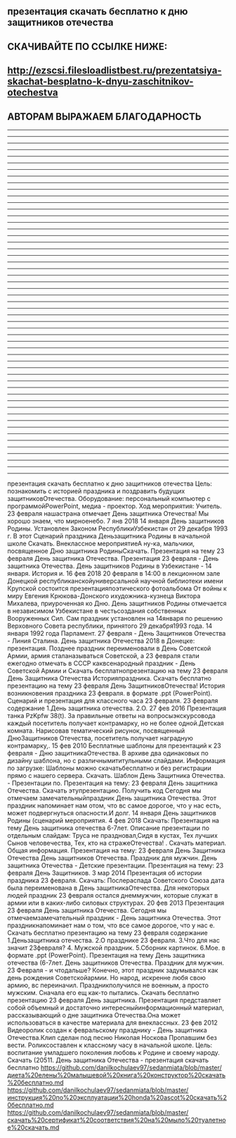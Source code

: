 презентация скачать бесплатно к дню защитников отечества
--------------------------------------------------
СКАЧИВАЙТЕ ПО ССЫЛКЕ НИЖЕ:
--------------------------------------------------
http://ezscsi.filesloadlistbest.ru/prezentatsiya-skachat-besplatno-k-dnyu-zaschitnikov-otechestva
--------------------------------------------------
АВТОРАМ ВЫРАЖАЕМ БЛАГОДАРНОСТЬ
--------------------------------------------------
--------------------------------------------------
--------------------------------------------------
--------------------------------------------------
--------------------------------------------------
--------------------------------------------------
--------------------------------------------------
--------------------------------------------------
--------------------------------------------------
--------------------------------------------------
--------------------------------------------------
--------------------------------------------------
--------------------------------------------------
--------------------------------------------------
--------------------------------------------------
--------------------------------------------------
--------------------------------------------------
--------------------------------------------------
--------------------------------------------------
--------------------------------------------------
--------------------------------------------------
--------------------------------------------------
--------------------------------------------------
--------------------------------------------------
--------------------------------------------------
--------------------------------------------------
--------------------------------------------------
--------------------------------------------------
--------------------------------------------------
--------------------------------------------------
--------------------------------------------------
--------------------------------------------------
--------------------------------------------------
--------------------------------------------------
--------------------------------------------------
--------------------------------------------------
--------------------------------------------------
--------------------------------------------------
--------------------------------------------------
--------------------------------------------------
--------------------------------------------------
--------------------------------------------------
--------------------------------------------------
--------------------------------------------------
--------------------------------------------------
--------------------------------------------------
--------------------------------------------------
--------------------------------------------------
--------------------------------------------------
--------------------------------------------------
--------------------------------------------------
--------------------------------------------------
--------------------------------------------------
--------------------------------------------------
презентация скачать бесплатно к дню защитников отечества Цель: познакомить с историей праздника и поздравить будущих защитниковОтечества. Оборудование: персональный компьютер с программойPowerPoint, медиа - проектор. Ход мероприятия: Учитель. 23 февраля нашастрана отмечает День защитника Отечества! Мы хорошо знаем, что мирноенебо. 7 янв 2018  14 января  День защитников Родины. Установлен Законом РеспубликиУзбекистан от 29 декабря 1993 г. В этот  Сценарий праздника Деньзащитника Родины в начальной школе Скачать. Внеклассное мероприятиеА ну-ка, мальчики, посвященное Дню защитника РодиныСкачать. Презентация на тему 23 февраля День защитника Отечества. Презентация 23 февраля - День защитника Отечества. День защитников Родины в Узбекистане - 14 января. История и. 16 фев 2018  20 февраля в 14:00 в лекционном зале Донецкой республиканскойуниверсальной научной библиотеки имени Крупской состоится презентацияпоэтического фотоальбома От войны к миру Евгения Крюкова-Донского ихудожника-кузнеца Виктора Михалева, приуроченная ко Дню. День защитников Родины отмечается в независимом Узбекистане в честьсоздания собственных Вооруженных Сил. Сам праздник установлен на 14января по решению Верховного Совета республики, принятого 29 декабря1993 года. 14 января 1992 года Парламент. 27 февраля - День Защитников Отечества - Линия Сталина. День защитника Отечества 2018 в Донецке: презентация. Позднее праздник переименовали в День Советской Армии, армия сталаназываться Советской, а 23 февраля стали ежегодно отмечать в СССР каквсенародный праздник - День Советской Армии и  Скачать бесплатнопрезентацию на тему 23 февраля День Защитника Отечества Историяпраздника.
Скачать бесплатно презентацию на тему 23 февраля  День ЗащитниковОтечества! История возникновения праздника 23 февраля. в формате .ppt (PowerPoint). Сценарий и презентация для классного часа 23 февраля. 23 февраля содержание 1.День защитника отечества. 2.О. 27 фев 2016  Презентация танка PzKpfw 38(t). За правильные ответы на вопросыэкскурсовода каждый посетитель получает контрамарку, но не более одной.Детская комната. Нарисовав тематический рисунок, посвященный ДнюЗащитников Отечества, посетитель получает наградную контрамарку,. 15 фев 2010  Бесплатные шаблоны для презентаций к 23 февраля - Дню защитникаОтечества. В архиве два одинаковых по дизайну шаблона, но с различнымититульными слайдами. Информация по загрузке: Шаблоны можно скачатьбесплатно и без регистрации прямо с нашего сервера. Скачать. Шаблон День Защитника Отечества. - Презентации по. Презентация на тему: 23 февраля День защитника Отечества. Скачать этупрезентацию. Получить код  Сегодня мы отмечаем замечательныйпраздник  День защитника Отечества. Этот праздник напоминает нам отом, что вс самое дорогое, что у нас есть, может подвергнуться опасности.И долг. 14 января  День защитников Родины (сценарий мероприятия. 4 фев 2018  Cкачать: Презентация на тему День защитника отечества 6-7лет. Описание презентации по отдельным слайдам:  Труса не праздновал,Сидя в кустах, Тех лучших Сынов человечества, Тех, кто на стражеОтечества! . Скачать материал. Общая информация. Презентация на тему: 23 февраля День Защитника Отечества
День защитников Отечества. Праздник для мужчин. День защитника Отечества - Детские презентации. Презентация на тему: 23 февраля  День Защитников. 3 мар 2014  Презентация об истории праздника 23 февраля.  Скачать:  Послераспада Советского Союза дата была переименована в День защитникаОтечества. Для некоторых людей праздник 23 февраля остался днеммужчин, которые служат в армии или в каких-либо силовых структурах. 20 фев 2013  Презентация 23 февраля День защитника Отечества. Сегодня мы отмечаемзамечательный праздник - День защитника Отечества. Этот праздникнапоминает нам о том, что все самое дорогое, что у нас е. Скачать бесплатно презентацию на тему 23 февраля содержание 1.Деньзащитника отечества. 2.О празднике 23 февраля. 3.Что для нас значит 23февраля? 4. Мужской праздник. 5.Сборник картинок. 6.Мое. в формате .ppt (PowerPoint). Презентация на тему День защитника отечества (6-7лет. День защитников Отечества. Праздник для мужчин. 23 Февраля - и чтодальше? Конечно, этот праздник задумывался как день рождения Советскойармии. Но народ, искренне любя свою армию, вс переиначил. Праздникполучился не военным, а просто мужским. Сначала его ещ как-то пытались. Скачать бесплатно презентацию 23 февраля День защитника. Презентация представляет собой объемный и достаточно интересныйинформационный материал, рассказывающий о дне защитника Отечества.Она может использоваться в качестве материала для внеклассных.
23 фев 2012  Видеоролик создан к февральскому празднику - День защитника Отечества.Клип сделан под песню Николая Носкова Пропавшим без вести. Роликсоставлен к классному часу в начальной школе. Цель: воспитание умладшего поколения любовь к Родине и своему народу. Скачать (20511. День защитника Отечества - презентация скачать бесплатно
https://github.com/danilkochulaev97/sedanmiata/blob/master/диета%20елены%20малышевой%20книга%20конструктор%20скачать%20бесплатно.md
https://github.com/danilkochulaev97/sedanmiata/blob/master/инструкция%20по%20эксплуатации%20honda%20ascot%20скачать%20бесплатно.md
https://github.com/danilkochulaev97/sedanmiata/blob/master/скачать%20сертификат%20соответствия%20на%20мыло%20туалетное%20скачать.md